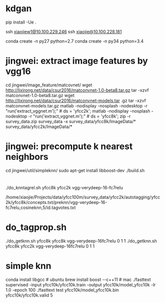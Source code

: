 # kdgan
pip install -Ue .

ssh xiaojiew1@10.100.229.246
ssh xiaojie@10.100.228.181

conda create -n py27 python=2.7
conda create -n py34 python=3.4

# jingwei: extract image features by vgg16
cd jingwei/image_feature/matcovnet/
wget http://lixirong.net/data/csur2016/matconvnet-1.0-beta8.tar.gz
tar -xzvf matconvnet-1.0-beta8.tar.gz
wget http://lixirong.net/data/csur2016/matconvnet-models.tar
.gz
tar -xzvf matconvnet-models.tar.gz
matlab -nodisplay -nosplash -nodesktop -r "run('extract_vggnet.m');" # ds = 'yfcc2k';
matlab -nodisplay -nosplash -nodesktop -r "run('extract_vggnet.m');" # ds = 'yfcc8k';
zip -r survey_data.zip survey_data -x survey_data/yfcc8k/ImageData/\* survey_data/yfcc2k/ImageData/\*

# jingwei: precompute k nearest neighbors
cd jingwei/util/simpleknn/
sudo apt-get install libboost-dev
./build.sh

#
./do_knntagrel.sh yfcc8k yfcc2k vgg-verydeep-16-fc7relu

/home/xiaojie/Projects/data/yfcc100m/survey_data/yfcc2k/autotagging/yfcc2k/yfcc8k/concepts.txt/preknn/vgg-verydeep-16-fc7relu,cosineknn,5/id.tagvotes.txt









# do_tagprop.sh
./do_getknn.sh yfcc8k yfcc8k vgg-verydeep-16fc7relu 0 1 1
./do_getknn.sh yfcc8k yfcc2k vgg-verydeep-16fc7relu 0 1 1
# simple knn
conda install libgcc # ubuntu
brew install boost --c++11 # mac
./fasttext supervised -input yfcc10k/yfcc10k.train -output yfcc10k/model_yfcc10k -lr 1.0 -epoch 100
./fasttext test yfcc10k/model_yfcc10k.bin yfcc10k/yfcc10k.valid 5